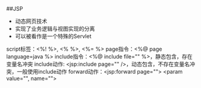 ##JSP
* 动态网页技术
* 实现了业务逻辑与视图实现的分离
* 可以被看作是一个特殊的Servlet

script标签：<%! %>, <% %>, <%= %>
page指令：<%@ page language=java %>
include指令：<%@ include file="" %>，静态包含，存在变量名冲突
include动作: <jsp:include page="" />，动态包含，不存在变量名冲突，一般使用include动作
forward动作：<jsp:forward page=""> <param value="", name="">

